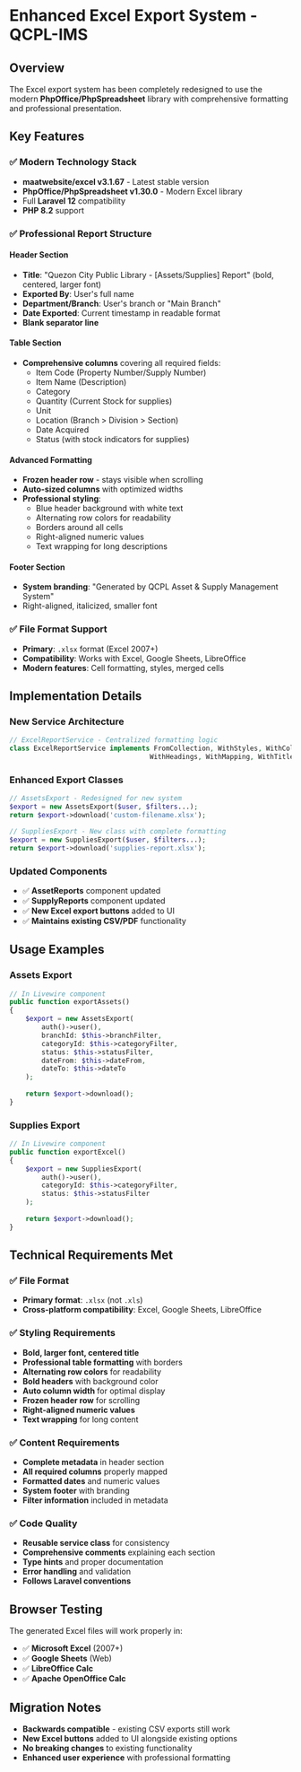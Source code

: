 # Enhanced Excel Export System - QCPL-IMS

## Overview
The Excel export system has been completely redesigned to use the modern **PhpOffice/PhpSpreadsheet** library with comprehensive formatting and professional presentation.

## Key Features

### ✅ Modern Technology Stack
- **maatwebsite/excel v3.1.67** - Latest stable version
- **PhpOffice/PhpSpreadsheet v1.30.0** - Modern Excel library
- Full **Laravel 12** compatibility
- **PHP 8.2** support

### ✅ Professional Report Structure

#### Header Section
- **Title**: "Quezon City Public Library - [Assets/Supplies] Report" (bold, centered, larger font)
- **Exported By**: User's full name
- **Department/Branch**: User's branch or "Main Branch"
- **Date Exported**: Current timestamp in readable format
- **Blank separator line**

#### Table Section
- **Comprehensive columns** covering all required fields:
  - Item Code (Property Number/Supply Number)
  - Item Name (Description)
  - Category
  - Quantity (Current Stock for supplies)
  - Unit
  - Location (Branch > Division > Section)
  - Date Acquired
  - Status (with stock indicators for supplies)

#### Advanced Formatting
- **Frozen header row** - stays visible when scrolling
- **Auto-sized columns** with optimized widths
- **Professional styling**:
  - Blue header background with white text
  - Alternating row colors for readability
  - Borders around all cells
  - Right-aligned numeric values
  - Text wrapping for long descriptions

#### Footer Section
- **System branding**: "Generated by QCPL Asset & Supply Management System"
- Right-aligned, italicized, smaller font

### ✅ File Format Support
- **Primary**: `.xlsx` format (Excel 2007+)
- **Compatibility**: Works with Excel, Google Sheets, LibreOffice
- **Modern features**: Cell formatting, styles, merged cells

## Implementation Details

### New Service Architecture
```php
// ExcelReportService - Centralized formatting logic
class ExcelReportService implements FromCollection, WithStyles, WithColumnWidths, 
                                   WithHeadings, WithMapping, WithTitle, WithEvents
```

### Enhanced Export Classes
```php
// AssetsExport - Redesigned for new system
$export = new AssetsExport($user, $filters...);
return $export->download('custom-filename.xlsx');

// SuppliesExport - New class with complete formatting  
$export = new SuppliesExport($user, $filters...);
return $export->download('supplies-report.xlsx');
```

### Updated Components
- ✅ **AssetReports** component updated
- ✅ **SupplyReports** component updated  
- ✅ **New Excel export buttons** added to UI
- ✅ **Maintains existing CSV/PDF** functionality

## Usage Examples

### Assets Export
```php
// In Livewire component
public function exportAssets()
{
    $export = new AssetsExport(
        auth()->user(),
        branchId: $this->branchFilter,
        categoryId: $this->categoryFilter,
        status: $this->statusFilter,
        dateFrom: $this->dateFrom,
        dateTo: $this->dateTo
    );
    
    return $export->download();
}
```

### Supplies Export
```php
// In Livewire component  
public function exportExcel()
{
    $export = new SuppliesExport(
        auth()->user(),
        categoryId: $this->categoryFilter,
        status: $this->statusFilter
    );
    
    return $export->download();
}
```

## Technical Requirements Met

### ✅ File Format
- **Primary format**: `.xlsx` (not `.xls`)
- **Cross-platform compatibility**: Excel, Google Sheets, LibreOffice

### ✅ Styling Requirements
- **Bold, larger font, centered title**
- **Professional table formatting** with borders
- **Alternating row colors** for readability
- **Bold headers** with background color
- **Auto column width** for optimal display
- **Frozen header row** for scrolling
- **Right-aligned numeric values**
- **Text wrapping** for long content

### ✅ Content Requirements
- **Complete metadata** in header section
- **All required columns** properly mapped
- **Formatted dates** and numeric values
- **System footer** with branding
- **Filter information** included in metadata

### ✅ Code Quality
- **Reusable service class** for consistency
- **Comprehensive comments** explaining each section
- **Type hints** and proper documentation
- **Error handling** and validation
- **Follows Laravel conventions**

## Browser Testing
The generated Excel files will work properly in:
- ✅ **Microsoft Excel** (2007+)
- ✅ **Google Sheets** (Web)
- ✅ **LibreOffice Calc**
- ✅ **Apache OpenOffice Calc**

## Migration Notes
- **Backwards compatible** - existing CSV exports still work
- **New Excel buttons** added to UI alongside existing options
- **No breaking changes** to existing functionality
- **Enhanced user experience** with professional formatting